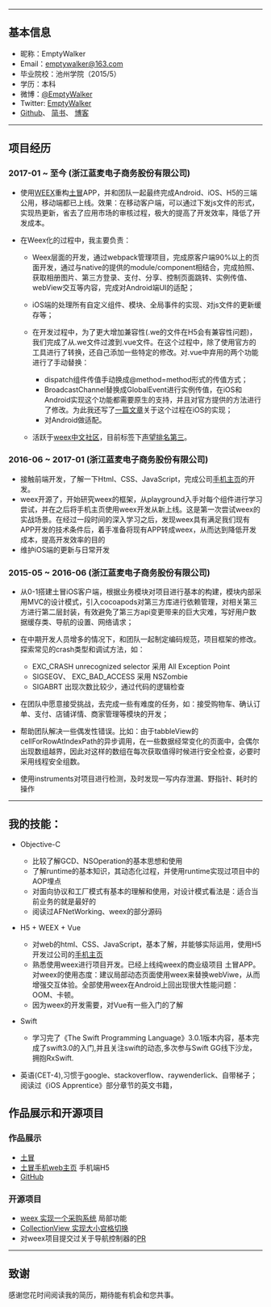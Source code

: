 




---
## 基本信息
- 昵称：EmptyWalker            
- Email：emptywalker@163.com 
- 毕业院校：池州学院（2015/5）
- 学历：本科
- 微博：[@EmptyWalker](http://weibo.com/2607816371/profile?rightmod=1&wvr=6&mod=personinfo)
- Twitter: [EmptyWalker](https://twitter.com/EmptyWalkMan)
- [Github]( https://github.com/emptywalker )、 [简书](http://www.jianshu.com/users/14857ca34ed8/latest_articles)、 [博客](https://emptywalker.github.io)


---

## 项目经历
### 2017-01 ~ 至今 (浙江蓝麦电子商务股份有限公司)
   

- 使用[WEEX](https://github.com/apache/incubator-weex)重构[土冒](https://itunes.apple.com/us/app/土冒-最挑剔的特产选品师/id965720144?mt=8)APP，并和团队一起最终完成Android、iOS、H5的三端公用，移动端都已上线。效果：在移动客户端，可以通过下发js文件的形式，实现热更新，省去了应用市场的审核过程，极大的提高了开发效率，降低了开发成本。
- 在Weex化的过程中，我主要负责：

	- Weex层面的开发，通过webpack管理项目，完成原客户端90%以上的页面开发，通过与native的提供的module/component相结合，完成拍照、获取相册图片、第三方登录、支付、分享、控制页面跳转、实例传值、webView交互等内容，完成对Android端UI的适配；
	- iOS端的处理所有自定义组件、模块、全局事件的实现、对js文件的更新缓存等；
	
	- 在开发过程中，为了更大增加兼容性(.we的文件在H5会有兼容性问题)，我们完成了从.we文件过渡到.vue文件。在这个过程中，除了使用官方的工具进行了转换，还自己添加一些特定的修改。对.vue中弃用的两个功能进行了手动替换：
		- dispatch组件传值手动换成@method=method形式的传值方式；
		- BroadcastChannel替换成GlobalEvent进行实例传值，在iOS和Android实现这个功能都需要原生的支持，并且对官方提供的方法进行了修改。为此我还写了[一篇文章](http://www.jianshu.com/p/d17b83c1f873)关于这个过程在iOS的实现；
		- 对Android做适配。
	- 活跃于[weex中文社区](https://segmentfault.com/t/weex)，目前标签下[声望排名第三](https://segmentfault.com/u/xlihey)。
		

### 2016-06 ~ 2017-01 (浙江蓝麦电子商务股份有限公司)
- 接触前端开发，了解一下Html、CSS、JavaScript，完成公司[手机主页](htts://www.toomao.com)的开发。
- weex开源了，开始研究weex的框架，从playground入手对每个组件进行学习尝试，并在之后将手机主页使用weex开发从新上线。这是第一次尝试weex的实战场景。在经过一段时间的深入学习之后，发现weex具有满足我们现有APP开发的技术条件后，着手准备将现有APP转成weex，从而达到降低开发成本，提高开发效率的目的
- 维护iOS端的更新与日常开发

### 2015-05 ~ 2016-06 (浙江蓝麦电子商务股份有限公司)

- 从0-1搭建土冒iOS客户端，根据业务模块对项目进行基本的构建，模块内部采用MVC的设计模式，引入cocoapods对第三方库进行依赖管理，对相关第三方进行第二层封装，有效避免了第三方api变更带来的巨大灾难，写好用户数据缓存类、导航的设置、网络请求；

- 在中期开发人员增多的情况下，和团队一起制定编码规范，项目框架的修改。探索常见的crash类型和调试方法，如：
	- EXC_CRASH unrecognized selector 采用 All Exception Point
	- SIGSEGV、 EXC_BAD_ACCESS 采用 NSZombie
	- SIGABRT 出现次数比较少，通过代码的逻辑检查
	
- 在团队中愿意接受挑战，去完成一些有难度的任务，如：接受购物车、确认订单、支付、店铺详情、商家管理等模块的开发；

- 帮助团队解决一些偶发性错误。比如：由于tabbleView的cellForRowAtIndexPath的异步调用，在一些数据经常变化的页面中，会偶尔出现数组越界，因此对这样的数组在每次获取值得时候进行安全检查，必要时采用线程安全组数。
- 使用instruments对项目进行检测，及时发现一写内存泄漏、野指针、耗时的操作

---

## 我的技能：
- Objective-C
	- 比较了解GCD、NSOperation的基本思想和使用
	- 了解runtime的基本知识，其动态化过程，并使用runtime实现过项目中的AOP埋点
	- 对面向协议和工厂模式有基本的理解和使用，对设计模式看法是：适合当前业务的就是最好的
	- 阅读过AFNetWorking、weex的部分源码


-  H5 + WEEX + Vue
	- 对web的html、CSS、JavaScript，基本了解，并能够实际运用，使用H5开发过公司的[手机主页](https://www.toomao.com)
	- 熟悉使用weex进行项目开发。已经上线纯weex的商业级项目 土冒APP。对weex的使用态度：建议局部动态页面使用weex来替换webViwe，从而增强交互体验。全部使用weex在Android上回出现很大性能问题：OOM、卡顿。
	- 因为weex的开发需要，对Vue有一些入门的了解

- Swift
	- 学习完了《The Swift Programming Language》3.0.1版本内容，基本完成了swift3.0的入门,并且关注swift的动态,多次参与Swift GG线下沙龙，拥抱RxSwift.
- 英语(CET-4),习惯于google、stackoverflow、raywenderlick、自带梯子；阅读过《iOS Apprentice》部分章节的英文书籍， 




## 作品展示和开源项目
### 作品展示
- [土冒](https://itunes.apple.com/cn/app/tu-mao-jin-kou-ling-shi-%20gou/id965720144?mt=8)
- [土冒手机web主页](https://www.toomao.com) 手机端H5
- [GitHub](https://github.com/emptywalker)

### 开源项目
 - [weex 实现一个采购系统](https://github.com/emptywalker/PurchasingPlatform)  局部功能
 - [CollectionView 实现大小宫格切换](https://github.com/emptywalker/XYHCollectionViewLayout)
 - 对weex项目提交过关于导航控制器的[PR](https://github.com/apache/incubator-weex/pull/267)
 
---

## 致谢
感谢您花时间阅读我的简历，期待能有机会和您共事。


